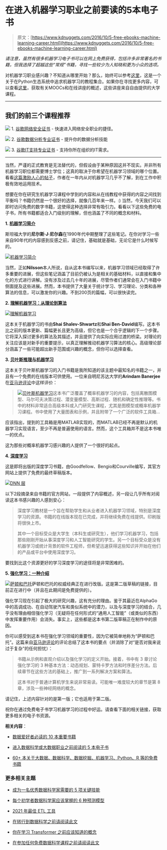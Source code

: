 # 在进入机器学习职业之前要读的5本电子书

> 原文：[https://www.kdnuggets.com/2016/10/5-free-ebooks-machine-learning-career.html](https://www.kdnuggets.com/2016/10/5-free-ebooks-machine-learning-career.html)

*请注意，虽然有很多机器学习电子书可以在网上免费获得，包括许多非常著名的书籍，但我选择了超越这些“常规”书籍，寻找一些较少为人知晓和更为小众的选项。*

对机器学习职业感兴趣？不知道从哪里开始？那么，始终可以参考[这里](/2015/11/seven-steps-machine-learning-python.html)，这是一个关于在Python生态系统中追求机器学习的教程集合。如果你在寻找更多内容，可以查看[这里](/2016/07/top-machine-learning-moocs-online-lectures.html)，获取有关MOOCs和在线讲座的概述，这些讲座来自自由提供的大学课程。

* * *

## 我们的前三个课程推荐

![](../Images/0244c01ba9267c002ef39d4907e0b8fb.png) 1\. [谷歌网络安全证书](https://www.kdnuggets.com/google-cybersecurity) - 快速进入网络安全职业的捷径。

![](../Images/e225c49c3c91745821c8c0368bf04711.png) 2\. [谷歌数据分析专业证书](https://www.kdnuggets.com/google-data-analytics) - 提升你的数据分析技能

![](../Images/0244c01ba9267c002ef39d4907e0b8fb.png) 3\. [谷歌IT支持专业证书](https://www.kdnuggets.com/google-itsupport) - 支持你所在组织的IT需求。

* * *

当然，严谨的正式教育是无法替代的，但假设由于某种原因这并不现实。并非所有机器学习职位都需要博士学位；这真的取决于你希望在机器学习领域的哪个位置。看看[这篇激励人心的帖子](/2016/09/machine-learning-year-total-noob-effective-practitioner.html)，作者在一年内从对机器学习几乎不了解，到在工作中积极有效地运用技术。

想要在你在研究生机器学习课程中学到的内容和从在线教程中获得的内容之间找到平衡吗？书籍仍然是一个很好的选择，就像几百年来一样。:) 当然，今天我们可以即时访问免费的数字书籍，这使得这种选择非常有吸引力。看看以下这些免费的电子书，所有书籍都适合入门级别的理解，但也涵盖了不同的概念和材料。

**1\. [机器学习简介](http://ai.stanford.edu/~nilsson/mlbook.html)**

斯坦福大学的**尼尔斯·J·尼尔森**在1990年代中期整理了这些笔记。在你对学习一些来自90年代的内容感到反感之前，请记住，基础就是基础，无论它是什么时候写的。

[![机器学习简介](../Images/17a4dce1287afcf852fa6f72669491a0.png)](http://ai.stanford.edu/~nilsson/mlbook.html)

当然，正如**Nilsson**本人所说，自从这本书编写以来，机器学习领域已经取得了许多重要的进展，但这些笔记涵盖了目前仍被认为是相关的基础材料，以直接和集中化的方式进行讲解。没有涉及过去几十年的进展，尽管作者们通常会在入门书籍中侧面提及这些进展。然而，本书提供了大量关于统计学习、学习理论、分类和各种算法的信息，可以激发你的兴趣。不到200页的篇幅，可以很快读完。

**2\. [理解机器学习：从理论到算法](http://www.cs.huji.ac.il/~shais/UnderstandingMachineLearning/copy.html)**

[![理解机器学习](../Images/26fe3a1ac7e253e258c67ab16cad9ed0.png)](http://www.cs.huji.ac.il/~shais/UnderstandingMachineLearning/copy.html)

这本关于机器学习的书由**Shai Shalev-Shwartz**和**Shai Ben-David**编写。这本书比之前的版本更新、篇幅更长且更为高级，但它也是一个合乎逻辑的下一个步骤。它将深入探讨更多的算法及其描述，并且提供了向实际应用过渡的桥梁。对理论的关注应该是对新手的重要提示，以真正理解推动机器学习算法的核心。高级理论部分涵盖了一些可能超出新手范围或兴趣的概念，但你可以选择查看。

**3\. [贝叶斯推理与机器学习](http://web4.cs.ucl.ac.uk/staff/D.Barber/pmwiki/pmwiki.php?n=Brml.Online)**

这本关于贝叶斯机器学习的入门书籍是我所知道的该主题中最知名的书籍之一，并且有一个免费的在线版本可供使用。一位来自明尼苏达大学的**Arindam Banerjee**在[亚马逊评论](https://www.amazon.com/Bayesian-Reasoning-Machine-Learning-Barber/dp/0521518148)中这样评价：

> [![贝叶斯机器学习](../Images/445378dc11656cadd9cae6accb5870f7.png)](http://web4.cs.ucl.ac.uk/staff/D.Barber/pmwiki/pmwiki.php?n=Brml.Online)这本书广泛覆盖了概率机器学习的内容，包括离散图模型、马尔可夫决策过程、潜变量模型、高斯过程、随机和确定性推理等。书中的材料非常适合高级本科或入门研究生课程，尤其是图模型或概率机器学习课程。书中使用了大量图表和示例，并且附带了一个广泛的软件工具箱...

应该指出，提到的工具箱是用MATLAB实现的，而MATLAB已经不再是默认的机器学习实现语言，至少不再是普遍使用的语言。然而，这个工具箱并不是这本书唯一的优点。

这为那些对概率机器学习感兴趣的人提供了一个很好的起点。

**4\. [深度学习](http://www.deeplearningbook.org/)**

这是即将出版的深度学习书籍，由Goodfellow、Bengio和Courville编写，其官方网站上提供了免费的最终草稿版本。

[![DNN 层](../Images/d0cd327fb84f9e877d17df2c58566afe.png)](http://www.deeplearningbook.org/)

以下2段摘录来自书籍的官方网站，一段提供了内容概述，另一段让几乎所有对阅读这本书感兴趣的人感到安心：

> 深度学习教材是一个旨在帮助学生和从业者进入机器学习领域，特别是深度学习的资源。书籍的在线版本现在已完成，并将继续免费在线提供。印刷版将很快上市。
> 
> 其中一个目标受众是大学生（本科生或研究生），他们学习机器学习，包括那些刚刚开始从事深度学习和人工智能研究的学生。另一个目标受众是没有机器学习或统计背景的软件工程师，但希望迅速获得这些知识并开始在他们的产品或平台中使用深度学习。

要找到比这个资源更好的学习深度学习的途径将是非常困难的。

**5\. [强化学习：一种介绍](https://webdocs.cs.ualberta.ca/~sutton/book/bookdraft2016sep.pdf)**

[![萨顿和巴托](../Images/9118ad5d84ca18f45cff87dfac0bf0f6.png)](https://webdocs.cs.ualberta.ca/~sutton/book/bookdraft2016sep.pdf)萨顿和巴托的权威经典正在进行改版。这是第二版草稿的链接，目前正在进行中（并且在此期间是免费提供的）。

强化学习现在引起了极大的研究兴趣，这有充分的理由。鉴于其最近在AlphaGo中的高调成功、在自动驾驶汽车和类似系统中的潜力，以及与深度学习的结合，几乎没有理由相信强化学习（无疑将在任何形式的“通用人工智能”（或类似的东西）中发挥重要作用）会消失。事实上，这些都是这本书第二版草稿正在制作中的原因。

你可以感受到这本书在强化学习领域的重要性，因为它被简单地称为“萨顿和巴托”。这篇来自[亚马逊评论](https://www.amazon.com/Reinforcement-Learning-Introduction-Adaptive-Computation/dp/0262193981)的评论总结了这本书的要点（并消除了对“是否对我来说过于复杂”的任何担忧）：

> 书籍从示例和直观介绍以及强化学习的定义开始。接着，书中有 3 章讨论强化学习的 3 种基本方法：动态规划、蒙特卡罗方法和时序差分方法。后续章节在这些方法的基础上，推广到一系列解决方案和算法。
> 
> 这本书对于普通计算机学生来说非常易读。可能唯一难度较大的章节是第 8 章，涉及一些神经网络的概念。

请记住，上述内容针对的是第一版；它也适用于第二版。

祝你在通过免费电子书学习机器学习的过程中好运。请查看下面的相关链接，获取更多相关的电子书资源。

**相关内容**：

+   [数据爱好者必读的 10 本重要书籍](/2016/04/top-10-essential-books-data-enthusiast.html)

+   [进入数据科学或大数据职业之前阅读的 5 本电子书](/2016/08/simplilearn-5-free-ebooks-data-science-big-data.html)

+   [60+ 本关于大数据、数据科学、数据挖掘、机器学习、Python、R 等的免费书籍](/2015/09/free-data-science-books.html)

### 更多相关主题

+   [成为一名优秀数据科学家需要的 5 项关键技能](https://www.kdnuggets.com/2021/12/5-key-skills-needed-become-great-data-scientist.html)

+   [每个初学者数据科学家应该掌握的 6 种预测模型](https://www.kdnuggets.com/2021/12/6-predictive-models-every-beginner-data-scientist-master.html)

+   [2021 年最佳 ETL 工具](https://www.kdnuggets.com/2021/12/mozart-best-etl-tools-2021.html)

+   [在转行到数据科学之前请阅读此文](https://www.kdnuggets.com/read-this-before-making-a-career-switch-to-data-science)

+   [你在学习 Transformer 之前应该知道的概念](https://www.kdnuggets.com/2023/01/concepts-know-getting-transformer.html)

+   [在参加任何免费数据科学课程之前请阅读此文](https://www.kdnuggets.com/read-this-before-you-take-any-free-data-science-course)
